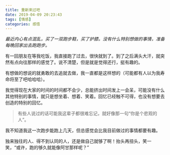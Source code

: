 ```yaml
---
title: 重新来过吧
date: 2019-04-09 20:23:43
tags: [情感]
categories: 感悟
---
```

*最近内心有点混乱，买了一双跑步鞋，买了护膝。没有什么特别想做的事情，准备每晚回家出去跑跑步。*

有一回朋友在等我吃饭，我直接跑了过去，很快就到了。到了之后满头大汗，就突然有点向往那样的感觉了。说不清楚，但是就是觉得还行，挺有趣的。

有想做的想说的就勇敢的去追就去做，我一直都是这样想的（可能都有人以为我寿命将至了吧哈哈哈）。

我觉得现在大家的时间的时间都不会少，总能挤出时间发上一会呆，可能没有什么其他特别的事情，就只是想坐着、想着、笑着。回忆已经触不可得，也没有想要去创造的特别的回忆。

> 有些人说过的话可能我这辈子都很难忘记，就好像那一句“你是个悲观的人”。

我不知道我这一次跑步能跑上几天，但总感觉会比我目前做过的事情都要有趣。

独来独往的人、得不到认同的人，还是做自己就够了啊！抬头再扭头，笑一笑，“或许，跑的够久就能像阿甘那样呢？”